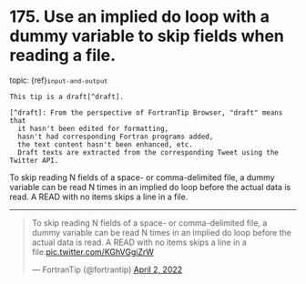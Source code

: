 # <span class='text-muted'>175.</span> Use an implied do loop with a dummy variable to skip fields when reading a file.

<span style='font-size: small;' class='text-muted'>topic: {ref}`input-and-output`</span>

```{note}
This tip is a draft[^draft].

[^draft]: From the perspective of FortranTip Browser, "draft" means that
  it hasn't been edited for formatting,
  hasn't had corresponding Fortran programs added,
  the text content hasn't been enhanced, etc.
  Draft texts are extracted from the corresponding Tweet using the Twitter API.
```

To skip reading N fields of a space- or comma-delimited file, a dummy variable can be read N times in an implied do loop before the actual  data is read. A READ with no items skips a line in a file.


---

<blockquote class="twitter-tweet"><p lang="en" dir="ltr">To skip reading N fields of a space- or comma-delimited file, a dummy variable can be read N times in an implied do loop before the actual  data is read. A READ with no items skips a line in a file.<a href="https://t.co/KGhVGgiZrW">pic.twitter.com/KGhVGgiZrW</a></p>&mdash; FortranTip (@fortrantip) <a href="https://twitter.com/fortrantip/status/1510212760201830401?ref_src=twsrc%5Etfw">April 2, 2022</a></blockquote><script async src="https://platform.twitter.com/widgets.js" charset="utf-8"></script>